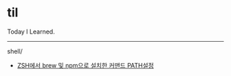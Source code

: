 # til
Today I Learned.
  
---
shell/
- [ZSH에서 brew 및 npm으로 설치한 커맨드 PATH설정](ZSH에서_brew_및_npm으로_설치한_커맨드_PATH설정.md)
